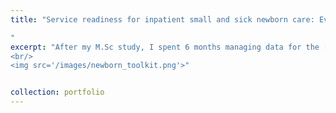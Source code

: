 ```yaml
---
title: "Service readiness for inpatient small and sick newborn care: Evaluation of health facility assessment data from a standard tool used in 65 hospitals in Malawi, Kenya, Tanzania, and Nigeria 

"
excerpt: "After my M.Sc study, I spent 6 months managing data for the [NEST360 project](https://nest360.org/) focusing on service readiness for inpatient small and sick newborn care in four African countries. In this work I supported management of data data collected through Newborn Essential Solutions and Technologies (NEST360), a programme aimed at reducing newborn mortality by implementing a co-created health systems package with governments. Health Facility Assessment (HFA) and neonatal inpatient data (NID) from 65 NEST360-implementing facilities in Malawi, Kenya, Tanzania, and Nigeria, were also analysed. During this assignment I also supported the development of [the toolkit for small and sick newborns](https://www.newborntoolkit.org/) in collaboration with [UNICEF](https://www.unicef.org). This toolkit brings together knowledge, experiences, resources, and learnings for implementing small and sick newborn care services.
<br/>
<img src='/images/newborn_toolkit.png'>"


collection: portfolio
---
```


